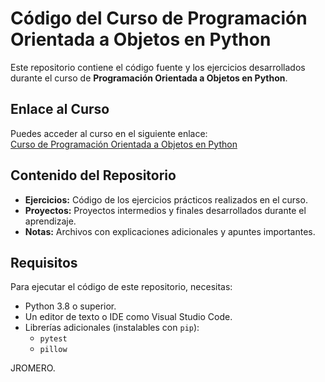 # Código del Curso de Programación Orientada a Objetos en Python

Este repositorio contiene el código fuente y los ejercicios desarrollados durante el curso de **Programación Orientada a Objetos en Python**.

## Enlace al Curso

Puedes acceder al curso en el siguiente enlace:  
[Curso de Programación Orientada a Objetos en Python](https://youtu.be/HtKqSJX7VoM?si=orLHi2ATZ3aw2HAk)

## Contenido del Repositorio

- **Ejercicios:** Código de los ejercicios prácticos realizados en el curso.
- **Proyectos:** Proyectos intermedios y finales desarrollados durante el aprendizaje.
- **Notas:** Archivos con explicaciones adicionales y apuntes importantes.

## Requisitos

Para ejecutar el código de este repositorio, necesitas:

- Python 3.8 o superior.
- Un editor de texto o IDE como Visual Studio Code.
- Librerías adicionales (instalables con `pip`):
  - `pytest`
  - `pillow`


JROMERO.
